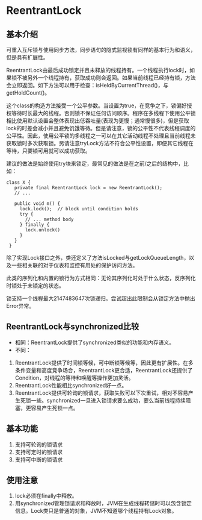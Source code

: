 # ReentrantLock

## 基本介绍
可重入互斥锁与使用同步方法，同步语句的隐式监视锁有同样的基本行为和语义，但是具有扩展性。

ReentrantLock由最后成功锁定并且未释放的线程持有。一个线程执行lock时，如果锁不被另外一个线程持有，获取成功则会返回。如果当前线程已经持有锁，方法会立即返回。如下方法可以用于检查：isHeldByCurrentThread()，与 getHoldCount()。

这个class的构造方法接受一个公平参数。当设置为true，在竞争之下，锁偏好授权等待时长最大的线程。否则锁不保证任何访问顺序。程序在多线程下使用公平锁相比使用默认设置会整体表现出低吞吐量(表现为更慢；通常慢很多)，但是获取lock的时差会减小并且避免饥饿等待。但是请注意，锁的公平性不代表线程调度的公平性。因此，使用公平锁的多线程之一可以在其它活动线程不处理且当前线程未获取锁时多次获取锁。另请注意tryLock方法不符合公平性设置，即便其它线程在等待，只要锁可用就可以成功获取。

建议的做法是始终使用try块来锁定，最常见的做法是在之前/之后的结构中，比如：
```
class X {
   private final ReentrantLock lock = new ReentrantLock();
   // ...

   public void m() {
     lock.lock();  // block until condition holds
     try {
       // ... method body
     } finally {
       lock.unlock()
     }
   }
 }
```

除了实现Lock接口之外，类还定义了方法isLocked与getLockQueueLength，以及一些相关联的对于仪表和监控有用处的保护访问方法。

此类的序列化和内置的锁行为方式相同：无论其序列化时处于什么状态，反序列化时锁处于未锁定的状态。

锁支持一个线程最大2147483647次锁递归。尝试超出此限制会从锁定方法中抛出Error异常。

## ReentrantLock与synchronized比较
- 相同：ReentrantLock提供了synchronized类似的功能和内存语义。
- 不同：
1. ReentrantLock提供了时间锁等候，可中断锁等候等，因此更有扩展性。在多条件变量和高度竞争场合，ReentrantLock更合适，ReentrantLock还提供了Condition，对线程的等待和唤醒等操作更加灵活。
2. ReentrantLock性能相比synchronized好一点。
3. ReentrantLock提供可轮询的锁请求，获取失败可以下次重试，相对不容易产生死锁一些。synchronized一旦进入锁请求要么成功，要么当前线程持续阻塞，更容易产生死锁一点。

## 基本功能
1. 支持可轮询的锁请求
2. 支持可定时的锁请求
3. 支持可中断的锁请求

## 使用注意
1. lock必须在finally中释放。
2. 用synchronized管理锁请求和释放时，JVM在生成线程转储时可以包含锁定信息。Lock类只是普通的对象，JVM不知道哪个线程持有Lock对象。
